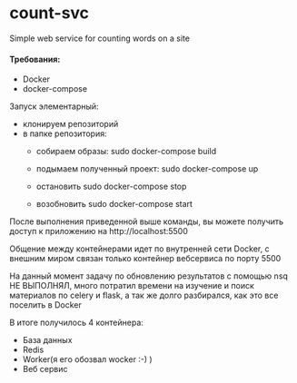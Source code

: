 # count-svc
Simple web service for counting words on a site

#### Требования:
- Docker
- docker-compose

Запуск элементарный:
- клонируем репозиторий
- в папке репозитория:
    - собираем образы: sudo docker-compose build
    - подымаем полученный проект: sudo docker-compose up

    - остановить sudo docker-compose stop
    - возобновить sudo docker-compose start

После выполнения приведенной выше команды, вы можете получить доступ к приложению на http://localhost:5500

Общение между контейнерами идет по внутренней сети Docker, с внешним миром связан только контейнер вебсервиса по порту 5500

На данный момент задачу по обновлению результатов с помощью nsq НЕ ВЫПОЛНЯЛ, много потратил времени на изучение и поиск материалов по celery и flask, а так же долго разбирался, как это все поселить в Docker

В итоге получилось 4 контейнера:
- База данных
- Redis
- Worker(я его обозвал wocker :-) )
- Веб сервис
